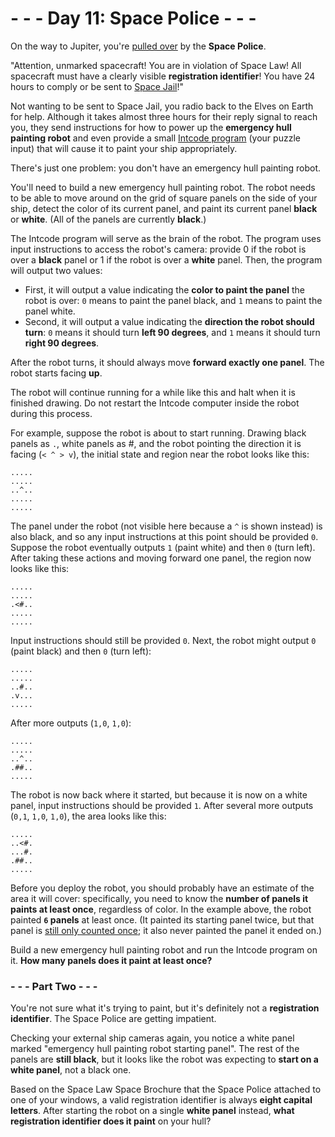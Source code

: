 # - - - Day 11: Space Police - - -

On the way to Jupiter, you're [pulled over](https://www.youtube.com/watch?v=KwY28rpyKDE) by the **Space Police**.

"Attention, unmarked spacecraft! You are in violation of Space Law! All spacecraft must have a clearly visible **registration identifier**! You have 24 hours to comply or be sent to [Space Jail](https://www.youtube.com/watch?v=BVn1oQL9sWg&t=5)!"

Not wanting to be sent to Space Jail, you radio back to the Elves on Earth for help. Although it takes almost three hours for their reply signal to reach you, they send instructions for how to power up the **emergency hull painting robot** and even provide a small [Intcode program](https://github.com/vincent-vega/adventofcode/tree/master/2019/day_09) (your puzzle input) that will cause it to paint your ship appropriately.

There's just one problem: you don't have an emergency hull painting robot.

You'll need to build a new emergency hull painting robot. The robot needs to be able to move around on the grid of square panels on the side of your ship, detect the color of its current panel, and paint its current panel **black** or **white**. (All of the panels are currently **black**.)

The Intcode program will serve as the brain of the robot. The program uses input instructions to access the robot's camera: provide 0 if the robot is over a **black** panel or 1 if the robot is over a **white** panel. Then, the program will output two values:

- First, it will output a value indicating the **color to paint the panel** the robot is over: ``0`` means to paint the panel black, and ``1`` means to paint the panel white.
- Second, it will output a value indicating the **direction the robot should turn**: ``0`` means it should turn **left 90 degrees**, and ``1`` means it should turn **right 90 degrees**.

After the robot turns, it should always move **forward exactly one panel**. The robot starts facing **up**.

The robot will continue running for a while like this and halt when it is finished drawing. Do not restart the Intcode computer inside the robot during this process.

For example, suppose the robot is about to start running. Drawing black panels as ``.``, white panels as #, and the robot pointing the direction it is facing (``< ^ > v``), the initial state and region near the robot looks like this:

``.....``  
``.....``  
``..^..``  
``.....``  
``.....``  

The panel under the robot (not visible here because a ``^`` is shown instead) is also black, and so any input instructions at this point should be provided ``0``. Suppose the robot eventually outputs ``1`` (paint white) and then ``0`` (turn left). After taking these actions and moving forward one panel, the region now looks like this:

``.....``  
``.....``  
``.<#..``  
``.....``  
``.....``  

Input instructions should still be provided ``0``. Next, the robot might output ``0`` (paint black) and then ``0`` (turn left):

``.....``  
``.....``  
``..#..``  
``.v...``  
``.....``  

After more outputs (``1,0``, ``1,0``):

``.....``  
``.....``  
``..^..``  
``.##..``  
``.....``  

The robot is now back where it started, but because it is now on a white panel, input instructions should be provided ``1``. After several more outputs (``0,1``, ``1,0``, ``1,0``), the area looks like this:

``.....``  
``..<#.``  
``...#.``  
``.##..``  
``.....``  

Before you deploy the robot, you should probably have an estimate of the area it will cover: specifically, you need to know the **number of panels it paints at least once**, regardless of color. In the example above, the robot painted **``6`` panels** at least once. (It painted its starting panel twice, but that panel is [still only counted once](https://www.youtube.com/watch?v=KjsSvjA5TuE); it also never painted the panel it ended on.)

Build a new emergency hull painting robot and run the Intcode program on it. **How many panels does it paint at least once?**


### - - - Part Two - - -

You're not sure what it's trying to paint, but it's definitely not a **registration identifier**. The Space Police are getting impatient.

Checking your external ship cameras again, you notice a white panel marked "emergency hull painting robot starting panel". The rest of the panels are **still black**, but it looks like the robot was expecting to **start on a white panel**, not a black one.

Based on the Space Law Space Brochure that the Space Police attached to one of your windows, a valid registration identifier is always **eight capital letters**. After starting the robot on a single **white panel** instead, **what registration identifier does it paint** on your hull?
